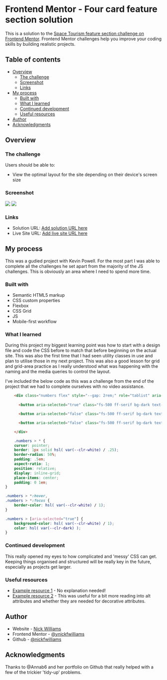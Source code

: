 # Frontend Mentor - Four card feature section solution

This is a solution to the [Space Tourism feature section challenge on Frontend Mentor](https://www.frontendmentor.io/challenges/space-tourism-multipage-website-gRWj1URZ3). Frontend Mentor challenges help you improve your coding skills by building realistic projects. 

## Table of contents

- [Overview](#overview)
  - [The challenge](#the-challenge)
  - [Screenshot](#screenshot)
  - [Links](#links)
- [My process](#my-process)
  - [Built with](#built-with)
  - [What I learned](#what-i-learned)
  - [Continued development](#continued-development)
  - [Useful resources](#useful-resources)
- [Author](#author)
- [Acknowledgments](#acknowledgments)

## Overview

### The challenge

Users should be able to:

- View the optimal layout for the site depending on their device's screen size

### Screenshot

![](images/screenshot-mobile.png)
![](images/screenshot-desktop.png)

### Links

- Solution URL: [Add solution URL here](https://github.com/nickfwilliams/frontend-mentor/tree/master/SpaceTourism)
- Live Site URL: [Add live site URL here](https://nickfwilliams.github.io/frontend-mentor/SpaceTourism/index.html)

## My process

This was a gudied project with Kevin Powell. For the most part I was able to complete all the challenges he set apart from the majority of the JS challenges. This is obviously an area where I need to spend more time. 

### Built with

- Semantic HTML5 markup
- CSS custom properties
- Flexbox
- CSS Grid
- JS
- Mobile-first workflow

### What I learned

During this project my biggest learning point was how to start with a design file and code the CSS before to match that before beginning on the actual site. This was also the first time that I had seen utility classes in use and plan to utilise those in my next project. This was also a good lesson for grid and grid-area practice as I really understood what was happening with the naming and the media queries to control the layout.

I've included the below code as this was a challenge from the end of the project that we had to complete ourselves with no video assistance. 

```html
    <div class="numbers flex" style="--gap: 2rem;" role="tablist" aria-label="technology list">
      
      <button aria-selected="true" class="fs-500 ff-serif bg-dark text-white" role="tab" tabindex="0" aria-controls="launch-vec-tab" data-image="launch-image">1</button>

      <button aria-selected="false" class="fs-500 ff-serif bg-dark text-white" role="tab" tabindex="-1" aria-controls="capsule-tab" data-image="capsule-image">2</button>

      <button aria-selected="false" class="fs-500 ff-serif bg-dark text-white" role="tab" tabindex="-1" aria-controls="port-tab" data-image="spaceport-image">3</button>

    </div>
```
```css
    .numbers > * {
    cursor: pointer;
    border: 1px solid hsl( var(--clr-white) / .25);
    border-radius: 50%;
    padding: .5em;
    aspect-ratio: 1;
    position: relative;
    display: inline-grid;
    place-items: center;
    padding: 0 1em;
}

.numbers > *:hover,
.numbers > *:focus { 
    border-color: hsl( var(--clr-white) / 1);
}

.numbers > [aria-selected="true"] {
    background-color: hsl( var(--clr-white) / 1);
    color: hsl( var(--clr-dark) ); 
}
```

### Continued development

This really opened my eyes to how complicated and 'messy' CSS can get. Keeping things organised and structured will be really key in the future, especially as projects get larger.

### Useful resources

- [Example resource 1](https://css-tricks.com/snippets/css/complete-guide-grid/) - No explanation needed!
- [Example resource 2](https://www.w3schools.com/tags/att_img_alt.asp) - This was useful for a bit more reading into alt attributes and whether they are needed for decorative attributes.

## Author

- Website - [Nick Williams](https://nickfwilliams.co.uk)
- Frontend Mentor - [@ynickfwilliams](https://www.frontendmentor.io/profile/nickfwilliams)
- Github - [@nickfwilliams](https://github.com/nickfwilliams/)

## Acknowledgments

Thanks to @Annab6 and her portfolio on Github that really helped with a few of the trickier 'tidy-up' problems.
